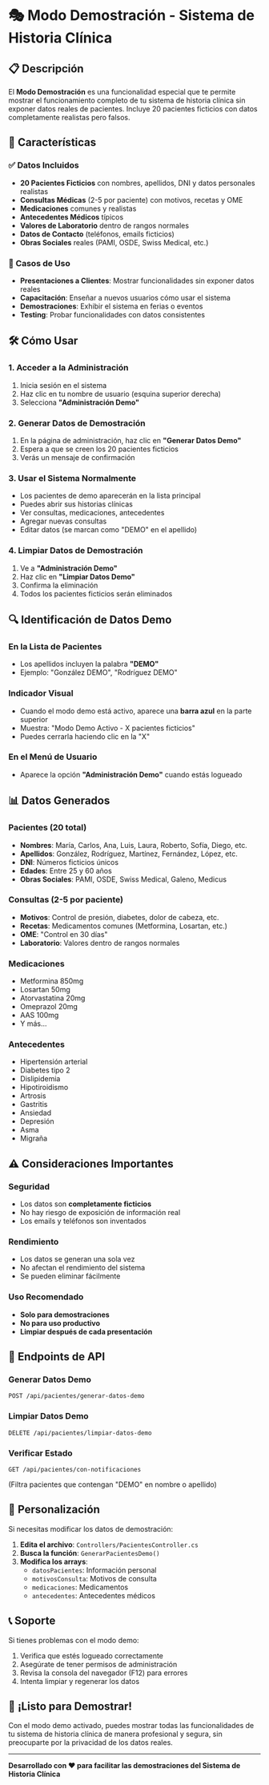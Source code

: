 # 🎭 Modo Demostración - Sistema de Historia Clínica

## 📋 Descripción

El **Modo Demostración** es una funcionalidad especial que te permite mostrar el funcionamiento completo de tu sistema de historia clínica sin exponer datos reales de pacientes. Incluye 20 pacientes ficticios con datos completamente realistas pero falsos.

## 🚀 Características

### ✅ Datos Incluidos
- **20 Pacientes Ficticios** con nombres, apellidos, DNI y datos personales realistas
- **Consultas Médicas** (2-5 por paciente) con motivos, recetas y OME
- **Medicaciones** comunes y realistas
- **Antecedentes Médicos** típicos
- **Valores de Laboratorio** dentro de rangos normales
- **Datos de Contacto** (teléfonos, emails ficticios)
- **Obras Sociales** reales (PAMI, OSDE, Swiss Medical, etc.)

### 🎯 Casos de Uso
- **Presentaciones a Clientes**: Mostrar funcionalidades sin exponer datos reales
- **Capacitación**: Enseñar a nuevos usuarios cómo usar el sistema
- **Demostraciones**: Exhibir el sistema en ferias o eventos
- **Testing**: Probar funcionalidades con datos consistentes

## 🛠️ Cómo Usar

### 1. Acceder a la Administración
1. Inicia sesión en el sistema
2. Haz clic en tu nombre de usuario (esquina superior derecha)
3. Selecciona **"Administración Demo"**

### 2. Generar Datos de Demostración
1. En la página de administración, haz clic en **"Generar Datos Demo"**
2. Espera a que se creen los 20 pacientes ficticios
3. Verás un mensaje de confirmación

### 3. Usar el Sistema Normalmente
- Los pacientes de demo aparecerán en la lista principal
- Puedes abrir sus historias clínicas
- Ver consultas, medicaciones, antecedentes
- Agregar nuevas consultas
- Editar datos (se marcan como "DEMO" en el apellido)

### 4. Limpiar Datos de Demostración
1. Ve a **"Administración Demo"**
2. Haz clic en **"Limpiar Datos Demo"**
3. Confirma la eliminación
4. Todos los pacientes ficticios serán eliminados

## 🔍 Identificación de Datos Demo

### En la Lista de Pacientes
- Los apellidos incluyen la palabra **"DEMO"**
- Ejemplo: "González DEMO", "Rodríguez DEMO"

### Indicador Visual
- Cuando el modo demo está activo, aparece una **barra azul** en la parte superior
- Muestra: "Modo Demo Activo - X pacientes ficticios"
- Puedes cerrarla haciendo clic en la "X"

### En el Menú de Usuario
- Aparece la opción **"Administración Demo"** cuando estás logueado

## 📊 Datos Generados

### Pacientes (20 total)
- **Nombres**: María, Carlos, Ana, Luis, Laura, Roberto, Sofía, Diego, etc.
- **Apellidos**: González, Rodríguez, Martínez, Fernández, López, etc.
- **DNI**: Números ficticios únicos
- **Edades**: Entre 25 y 60 años
- **Obras Sociales**: PAMI, OSDE, Swiss Medical, Galeno, Medicus

### Consultas (2-5 por paciente)
- **Motivos**: Control de presión, diabetes, dolor de cabeza, etc.
- **Recetas**: Medicamentos comunes (Metformina, Losartan, etc.)
- **OME**: "Control en 30 días"
- **Laboratorio**: Valores dentro de rangos normales

### Medicaciones
- Metformina 850mg
- Losartan 50mg
- Atorvastatina 20mg
- Omeprazol 20mg
- AAS 100mg
- Y más...

### Antecedentes
- Hipertensión arterial
- Diabetes tipo 2
- Dislipidemia
- Hipotiroidismo
- Artrosis
- Gastritis
- Ansiedad
- Depresión
- Asma
- Migraña

## ⚠️ Consideraciones Importantes

### Seguridad
- Los datos son **completamente ficticios**
- No hay riesgo de exposición de información real
- Los emails y teléfonos son inventados

### Rendimiento
- Los datos se generan una sola vez
- No afectan el rendimiento del sistema
- Se pueden eliminar fácilmente

### Uso Recomendado
- **Solo para demostraciones**
- **No para uso productivo**
- **Limpiar después de cada presentación**

## 🔧 Endpoints de API

### Generar Datos Demo
```
POST /api/pacientes/generar-datos-demo
```

### Limpiar Datos Demo
```
DELETE /api/pacientes/limpiar-datos-demo
```

### Verificar Estado
```
GET /api/pacientes/con-notificaciones
```
(Filtra pacientes que contengan "DEMO" en nombre o apellido)

## 🎨 Personalización

Si necesitas modificar los datos de demostración:

1. **Edita el archivo**: `Controllers/PacientesController.cs`
2. **Busca la función**: `GenerarPacientesDemo()`
3. **Modifica los arrays**:
   - `datosPacientes`: Información personal
   - `motivosConsulta`: Motivos de consulta
   - `medicaciones`: Medicamentos
   - `antecedentes`: Antecedentes médicos

## 📞 Soporte

Si tienes problemas con el modo demo:

1. Verifica que estés logueado correctamente
2. Asegúrate de tener permisos de administración
3. Revisa la consola del navegador (F12) para errores
4. Intenta limpiar y regenerar los datos

## 🎉 ¡Listo para Demostrar!

Con el modo demo activado, puedes mostrar todas las funcionalidades de tu sistema de historia clínica de manera profesional y segura, sin preocuparte por la privacidad de los datos reales.

---

**Desarrollado con ❤️ para facilitar las demostraciones del Sistema de Historia Clínica**







